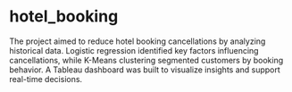 # hotel_booking
The project aimed to reduce hotel booking cancellations by analyzing historical data. Logistic regression identified key factors influencing cancellations, while K-Means clustering segmented customers by booking behavior. A Tableau dashboard was built to visualize insights and support real-time decisions.
